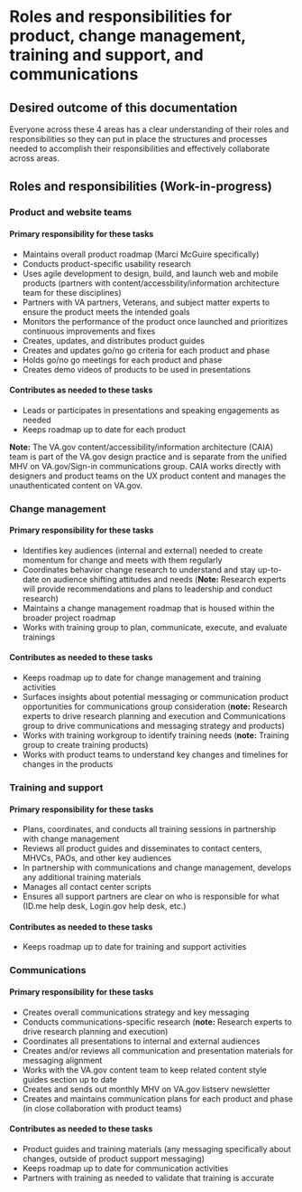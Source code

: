 # Roles and responsibilities for product, change management, training and support, and communications

## Desired outcome of this documentation
Everyone across these 4 areas has a clear understanding of their roles and responsibilities so they can put in place the structures and processes needed to accomplish their responsibilities and effectively collaborate across areas.

## Roles and responsibilities (Work-in-progress)

### Product and website teams

#### Primary responsibility for these tasks

- Maintains overall product roadmap (Marci McGuire specifically)
- Conducts product-specific usability research
- Uses agile development to design, build, and launch web and mobile products (partners with content/accessbility/information architecture team for these disciplines)
- Partners with VA partners, Veterans, and subject matter experts to ensure the product meets the intended goals
- Monitors the performance of the product once launched and prioritizes continuous improvements and fixes
- Creates, updates, and distributes product guides
- Creates and updates go/no go criteria for each product and phase
- Holds go/no go meetings for each product and phase
- Creates demo videos of products to be used in presentations

#### Contributes as needed to these tasks
- Leads or participates in presentations and speaking engagements as needed
- Keeps roadmap up to date for each product

**Note:** The VA.gov content/accessibility/information architecture (CAIA) team is part of the VA.gov design practice and is separate from the unified MHV on VA.gov/Sign-in communications group. CAIA works directly with designers and product teams on the UX product content and manages the unauthenticated content on VA.gov. 

### Change management

#### Primary responsibility for these tasks

- Identifies key audiences (internal and external) needed to create momentum for change and meets with them regularly
- Coordinates behavior change research to understand and stay up-to-date on audience shifting attitudes and needs (**Note:** Research experts will provide recommendations and plans to leadership and conduct research)
- Maintains a change management roadmap that is housed within the broader project roadmap
- Works with training group to plan, communicate, execute, and evaluate trainings

#### Contributes as needed to these tasks
- Keeps roadmap up to date for change management and training activities
- Surfaces insights about potential messaging or communication product opportunities for communications group consideration (**note:** Research experts to drive research planning and execution and Communications group to drive communications and messaging strategy and products)
- Works with training workgroup to identify training needs (**note:** Training group to create training products)
- Works with product teams to understand key changes and timelines for changes in the products

### Training and support

#### Primary responsibility for these tasks

- Plans, coordinates, and conducts all training sessions in partnership with change management
- Reviews all product guides and disseminates to contact centers, MHVCs, PAOs, and other key audiences
- In partnership with communications and change management, develops any additional training materials
- Manages all contact center scripts
- Ensures all support partners are clear on who is responsible for what (ID.me help desk, Login.gov help desk, etc.)

#### Contributes as needed to these tasks
- Keeps roadmap up to date for training and support activities

### Communications

#### Primary responsibility for these tasks

- Creates overall communications strategy and key messaging
- Conducts communications-specific research (**note:** Research experts to drive research planning and execution)
- Coordinates all presentations to internal and external audiences
- Creates and/or reviews all communication and presentation materials for messaging alignment
- Works with the VA.gov content team to keep related content style guides section up to date
- Creates and sends out monthly MHV on VA.gov listserv newsletter
- Creates and maintains communication plans for each product and phase (in close collaboration with product teams)

#### Contributes as needed to these tasks
- Product guides and training materials (any messaging specifically about changes, outside of product support messaging)
- Keeps roadmap up to date for communication activities
- Partners with training as needed to validate that training is accurate
